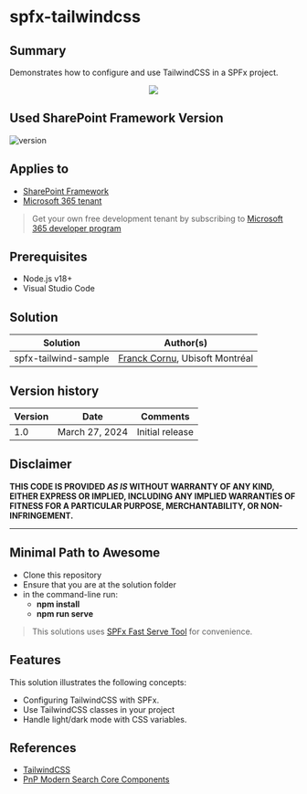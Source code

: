 # spfx-tailwindcss

## Summary

Demonstrates how to configure and use TailwindCSS in a SPFx project.


<p align="center">
  <img src="https://upload.wikimedia.org/wikipedia/commons/thumb/9/95/Tailwind_CSS_logo.svg/2560px-Tailwind_CSS_logo.svg.png"/>
</p>

## Used SharePoint Framework Version

![version](https://img.shields.io/badge/version-1.18.2-green.svg)

## Applies to

- [SharePoint Framework](https://aka.ms/spfx)
- [Microsoft 365 tenant](https://docs.microsoft.com/en-us/sharepoint/dev/spfx/set-up-your-developer-tenant)

> Get your own free development tenant by subscribing to [Microsoft 365 developer program](http://aka.ms/o365devprogram)

## Prerequisites

- Node.js v18+
- Visual Studio Code

## Solution

| Solution    | Author(s)                                               |
| ----------- | ------------------------------------------------------- |
| spfx-tailwind-sample| [Franck Cornu](https://www.linkedin.com/in/franckcornu/), Ubisoft Montréal |

## Version history

| Version | Date             | Comments        |
| ------- | ---------------- | --------------- |
| 1.0     | March 27, 2024 | Initial release |

## Disclaimer

**THIS CODE IS PROVIDED _AS IS_ WITHOUT WARRANTY OF ANY KIND, EITHER EXPRESS OR IMPLIED, INCLUDING ANY IMPLIED WARRANTIES OF FITNESS FOR A PARTICULAR PURPOSE, MERCHANTABILITY, OR NON-INFRINGEMENT.**

---

## Minimal Path to Awesome

- Clone this repository
- Ensure that you are at the solution folder
- in the command-line run:
  - **npm install**
  - **npm run serve**

> This solutions uses [SPFx Fast Serve Tool](https://github.com/s-KaiNet/spfx-fast-serve) for convenience.

## Features

This solution illustrates the following concepts:

- Configuring TailwindCSS with SPFx.
- Use TailwindCSS classes in your project
- Handle light/dark mode with CSS variables. 

## References

- [TailwindCSS](https://tailwindcss.com/)
- [PnP Modern Search Core Components](https://github.com/microsoft-search/pnp-modern-search-core-components)
